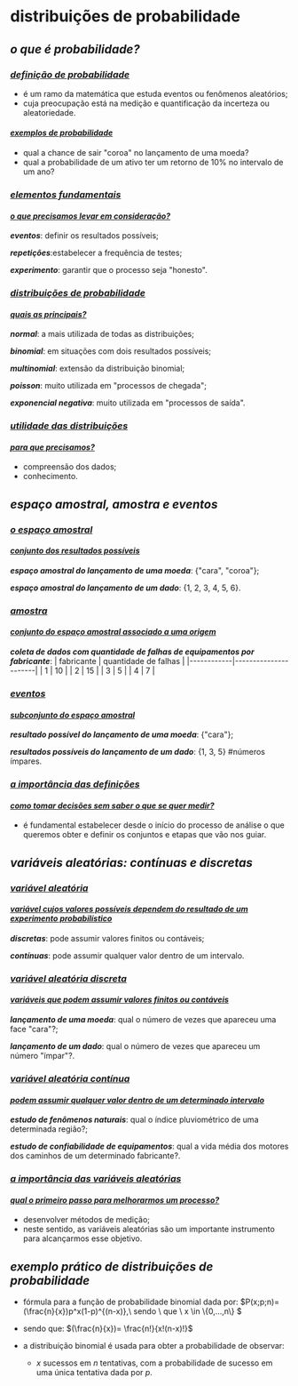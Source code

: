 # distribuições de probabilidade
## *o que é probabilidade?*
### <ins>*definição de probabilidade*</ins>
- é um ramo da matemática que estuda eventos ou fenômenos aleatórios;
- cuja preocupação está na medição e quantificação da incerteza ou aleatoriedade.

#### <ins>*exemplos de probabilidade*</ins>
- qual a chance de sair "coroa" no lançamento de uma moeda?
- qual a probabilidade de um ativo ter um retorno de 10% no intervalo de um ano?

### <ins>*elementos fundamentais*</ins>
#### <ins>*o que precisamos levar em consideração?*</ins>
***eventos***: definir os resultados possíveis;

***repetições***:estabelecer a frequência de testes;

***experimento***: garantir que o processo seja "honesto".

### <ins>*distribuições de probabilidade*</ins>
#### <ins>*quais as principais?*</ins>
***normal***: a mais utilizada de todas as distribuições;

***binomial***: em situações com dois resultados possíveis;

***multinomial***: extensão da distribuição binomial;

***poisson***: muito utilizada em "processos de chegada";

***exponencial negativa***: muito utilizada em "processos de saída".

### <ins>*utilidade das distribuições*</ins>
#### <ins>*para que precisamos?*</ins>
- compreensão dos dados;
- conhecimento.

## *espaço amostral, amostra e eventos*
### <ins>*o espaço amostral*</ins>
#### <ins>*conjunto dos resultados possíveis*</ins>
***espaço amostral do lançamento de uma moeda***: {"cara", "coroa"};

***espaço amostral do lançamento de um dado***: {1, 2, 3, 4, 5, 6}.

### <ins>*amostra*</ins>
#### <ins>*conjunto do espaço amostral associado a uma origem*</ins>
***coleta de dados com quantidade de falhas de equipamentos por fabricante***:
| fabricante | quantidade de falhas |
|------------|----------------------|
| 1          | 10                   |
| 2          | 15                   |
| 3          | 5                    |
| 4          | 7                    |

### <ins>*eventos*</ins>
#### <ins>*subconjunto do espaço amostral*</ins>
***resultado possível do lançamento de uma moeda***: {"cara"};

***resultados possíveis do lançamento de um dado***: {1, 3, 5} #números ímpares.

### <ins>*a importância das definições*</ins>
#### <ins>*como tomar decisões sem saber o que se quer medir?*</ins>
- é fundamental estabelecer desde o início do processo de análise o que queremos obter e definir os conjuntos e etapas que vão nos guiar.

## *variáveis aleatórias: contínuas e discretas*
### <ins>*variável aleatória*</ins>
#### <ins>*variável cujos valores possíveis dependem do resultado de um experimento probabilístico*</ins>
***discretas***: pode assumir valores finitos ou contáveis;

***contínuas***: pode assumir qualquer valor dentro de um intervalo.

### <ins>*variável aleatória discreta*</ins>
#### <ins>*variáveis que podem assumir valores finitos ou contáveis*</ins>
***lançamento de uma moeda***: qual o número de vezes que apareceu uma face "cara"?;

***lançamento de um dado***: qual o número de vezes que apareceu um número "ímpar"?.

### <ins>*variável aleatória contínua*</ins>
#### <ins>*podem assumir qualquer valor dentro de um determinado intervalo*</ins>
***estudo de fenômenos naturais***: qual o índice pluviométrico de uma determinada região?;

***estudo de confiabilidade de equipamentos***: qual a vida média dos motores dos caminhos de um determinado fabricante?.

### <ins>*a importância das variáveis aleatórias*</ins>
#### <ins>*qual o primeiro passo para melhorarmos um processo?*</ins>
- desenvolver métodos de medição;
- neste sentido, as variáveis aleatórias são um importante instrumento para alcançarmos esse objetivo.

## *exemplo prático de distribuições de probabilidade*
- fórmula para a função de probabilidade binomial dada por:
$P(x;p;n)=(\frac{n}{x})p^x(1-p)^{(n-x)},\ sendo \ que \ x \in \\{0,...,n\\} $

- sendo que:
$(\frac{n}{x})= \frac{n!}{x!(n-x)!}$

- a distribuição binomial é usada para obter a probabilidade de observar:
  - $x$ sucessos em $n$ tentativas, com a probabilidade de sucesso em uma única tentativa dada por $p$.
